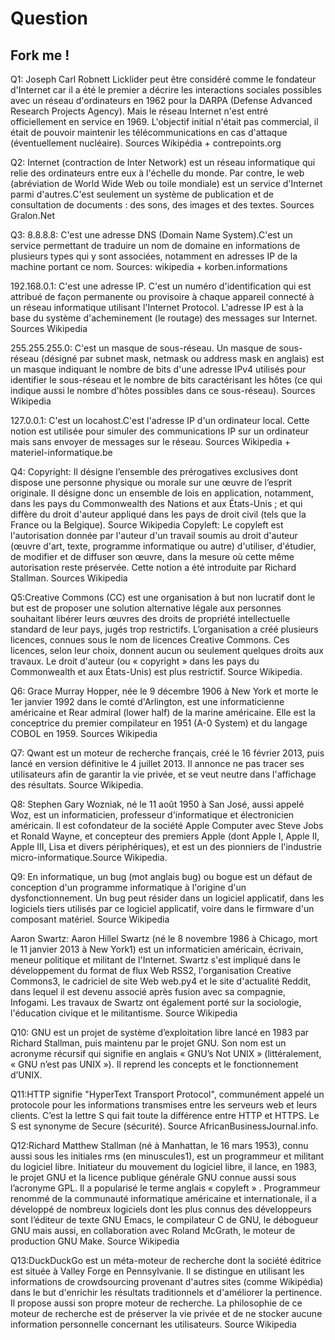 # Question
## Fork me !
Q1: Joseph Carl Robnett Licklider peut être considéré comme le fondateur d'Internet car il a été le premier a
décrire les interactions sociales possibles avec un réseau d'ordinateurs en 1962 pour la DARPA (Defense Advanced Research Projects Agency). Mais le réseau Internet n'est entré officiellement en service en 1969. L'objectif initial n'était pas commercial, il était de pouvoir maintenir les télécommunications en cas d'attaque (éventuellement nucléaire). Sources Wikipédia + contrepoints.org

Q2:
Internet (contraction de Inter Network) est un réseau informatique qui relie des ordinateurs entre eux à l'échelle du monde.
Par contre, le web (abréviation de World Wide Web ou toile mondiale) est un service d'Internet parmi d'autres.C'est seulement un système de publication et de consultation de documents : des sons, des images et des textes. Sources Gralon.Net

Q3:
8.8.8.8: C'est une adresse DNS (Domain Name System).C'est un service permettant de traduire un nom de domaine en informations de plusieurs types qui y sont associées, notamment en adresses IP de la machine portant ce nom. Sources: wikipedia + korben.informations

192.168.0.1: C'est une adresse IP. C'est un numéro d'identification qui est attribué de façon permanente ou provisoire à chaque appareil connecté à un réseau informatique utilisant l'Internet Protocol. L'adresse IP est à la base du système d'acheminement (le routage) des messages sur Internet. Sources Wikipedia

255.255.255.0: C'est un masque de sous-réseau. Un masque de sous-réseau (désigné par subnet mask, netmask ou address mask en anglais) est un masque indiquant le nombre de bits d'une adresse IPv4 utilisés pour identifier le sous-réseau et le nombre de bits caractérisant les hôtes (ce qui indique aussi le nombre d'hôtes possibles dans ce sous-réseau). Sources Wikipedia

127.0.0.1: C'est un locahost.C'est l'adresse IP d'un ordinateur local. Cette notion est utilisée pour simuler des communications IP sur un ordinateur mais sans envoyer de messages sur le réseau. Sources Wikipedia + materiel-informatique.be

Q4:
Copyright: Il désigne l’ensemble des prérogatives exclusives dont dispose une personne physique ou morale sur une œuvre de l’esprit originale. Il désigne donc un ensemble de lois en application, notamment, dans les pays du Commonwealth des Nations et aux États-Unis ; et qui diffère du droit d'auteur appliqué dans les pays de droit civil (tels que la France ou la Belgique). Source Wikipedia
Copyleft: Le copyleft est l'autorisation donnée par l'auteur d'un travail soumis au droit d'auteur (œuvre d'art, texte, programme informatique ou autre) d'utiliser, d'étudier, de modifier et de diffuser son œuvre, dans la mesure où cette même autorisation reste préservée. Cette notion a été introduite par Richard Stallman. Sources Wikipedia

Q5:Creative Commons (CC) est une organisation à but non lucratif dont le but est de proposer une solution alternative légale aux personnes souhaitant libérer leurs œuvres des droits de propriété intellectuelle standard de leur pays, jugés trop restrictifs. L’organisation a créé plusieurs licences, connues sous le nom de licences Creative Commons. Ces licences, selon leur choix, donnent aucun ou seulement quelques droits aux travaux. Le droit d'auteur (ou « copyright » dans les pays du Commonwealth et aux États-Unis) est plus restrictif. Source Wikipedia.

Q6: Grace Murray Hopper, née le 9 décembre 1906 à New York et morte le 1er janvier 1992 dans le comté d'Arlington, est une informaticienne américaine et Rear admiral (lower half) de la marine américaine. Elle est la conceptrice du premier compilateur en 1951 (A-0 System) et du langage COBOL en 1959. Sources Wikipedia

Q7: Qwant est un moteur de recherche français, créé le 16 février 2013, puis lancé en version définitive le 4 juillet 2013. Il annonce ne pas tracer ses utilisateurs afin de garantir la vie privée, et se veut neutre dans l'affichage des résultats. Source Wikipedia.

Q8: Stephen Gary Wozniak, né le 11 août 1950 à San José, aussi appelé Woz, est un informaticien, professeur d'informatique et électronicien américain. Il est cofondateur de la société Apple Computer avec Steve Jobs et Ronald Wayne, et concepteur des premiers Apple (dont Apple I, Apple II, Apple III, Lisa et divers périphériques), et est un des pionniers de l'industrie micro-informatique.Source Wikipedia.

Q9: En informatique, un bug (mot anglais bug) ou bogue est un défaut de conception d'un programme informatique à l'origine d'un dysfonctionnement. Un bug peut résider dans un logiciel applicatif, dans les logiciels tiers utilisés par ce logiciel applicatif, voire dans le firmware d'un composant matériel. Source Wikipedia

Aaron Swartz: Aaron Hillel Swartz (né le 8 novembre 1986 à Chicago, mort le 11 janvier 2013 à New York1) est un informaticien américain, écrivain, meneur politique et militant de l'Internet.
Swartz s'est impliqué dans le développement du format de flux Web RSS2, l'organisation Creative Commons3, le cadriciel de site Web web.py4 et le site d'actualité Reddit, dans lequel il est devenu associé après fusion avec sa compagnie, Infogami.
Les travaux de Swartz ont également porté sur la sociologie, l'éducation civique et le militantisme. Source Wikipedia

Q10: GNU est un projet de système d’exploitation libre lancé en 1983 par Richard Stallman, puis maintenu par le projet GNU. Son nom est un acronyme récursif qui signifie en anglais « GNU’s Not UNIX » (littéralement, « GNU n’est pas UNIX »). Il reprend les concepts et le fonctionnement d’UNIX.

Q11:HTTP signifie "HyperText  Transport Protocol", communément appelé un protocole  pour les informations transmises entre les serveurs web et leurs clients.  C’est la lettre S qui fait toute la différence entre  HTTP et HTTPS. Le S  est synonyme de  Secure (sécurité). Source AfricanBusinessJournal.info.

Q12:Richard Matthew Stallman (né à Manhattan, le 16 mars 1953), connu aussi sous les initiales rms (en minuscules1), est un programmeur et militant du logiciel libre. Initiateur du mouvement du logiciel libre, il lance, en 1983, le projet GNU et la licence publique générale GNU connue aussi sous l’acronyme GPL. Il a popularisé le terme anglais « copyleft »
. Programmeur renommé de la communauté informatique américaine et internationale, il a développé de nombreux logiciels dont les plus connus des développeurs sont l’éditeur de texte GNU Emacs, le compilateur C de GNU, le débogueur GNU mais aussi, en collaboration avec Roland McGrath, le moteur de production GNU Make. Source Wikipedia

Q13:DuckDuckGo est un méta-moteur de recherche dont la société éditrice est située à Valley Forge en Pennsylvanie. Il se distingue en utilisant les informations de crowdsourcing provenant d'autres sites (comme Wikipédia) dans le but d'enrichir les résultats traditionnels et d'améliorer la pertinence. Il propose aussi son propre moteur de recherche.
La philosophie de ce moteur de recherche est de préserver la vie privée et de ne stocker aucune information personnelle concernant les utilisateurs. Source Wikipedia
